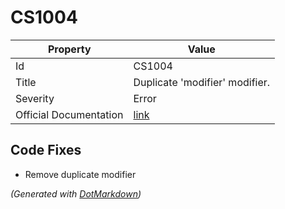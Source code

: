 # CS1004

| Property               | Value                                                             |
| ---------------------- | ----------------------------------------------------------------- |
| Id                     | CS1004                                                            |
| Title                  | Duplicate 'modifier' modifier\.                                   |
| Severity               | Error                                                             |
| Official Documentation | [link](http://docs.microsoft.com/en-us/dotnet/csharp/misc/cs1004) |

## Code Fixes

* Remove duplicate modifier

*\(Generated with [DotMarkdown](http://github.com/JosefPihrt/DotMarkdown)\)*